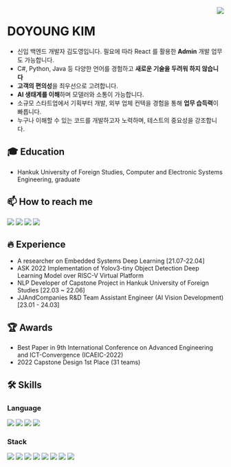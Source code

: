 <img align='right' src="https://hits.seeyoufarm.com/api/count/incr/badge.svg?url=https%3A%2F%2Fgithub.com%2Fjungms4536%2Fhit-counter&count_bg=%2379C83D&title_bg=%23555555&icon=&icon_color=%23E7E7E7">

# DOYOUNG KIM
- 신입 백엔드 개발자 김도영입니다. 필요에 따라 React 를 활용한 **Admin** 개발 업무도 가능합니다.
- C#, Python, Java 등 다양한 언어를 경험하고 **새로운 기술을 두려워 하지 않습니다**
- **고객의 편의성**을 최우선으로 고려합니다.
- **AI 생태계를 이해**하며 모델러와 소통이 가능합니다.
- 소규모 스타트업에서 기획부터 개발, 외부 업체 컨텍을 경험을 통해 **업무 습득력**이 빠릅니다.
- 누구나 이해할 수 있는 코드를 개발하고자 노력하며, 테스트의 중요성을 강조합니다.

## 🎓 Education
- Hankuk University of Foreign Studies, Computer and Electronic Systems Engineering, graduate

## 📫 How to reach me
<a href="mailto:jungms4536@gmail.com" target="_blank"><img src="https://img.shields.io/badge/Gmail-EA4335?style=flat-square&logo=Gmail&logoColor=white"/></a>
<a href="https://www.instagram.com/dododo_bird/" target="_blank"><img src="https://img.shields.io/badge/Instagram-E4405F?style=flat-square&logo=Instagram&logoColor=white"/></a>
<a href="https://developer-dodo.tistory.com/" target="_blank"><img src="https://img.shields.io/badge/Tistory-ff822c?style=flat-square&logo=Tistory&logoColor=white"/></a>
<a href="https://www.linkedin.com/in/%EB%8F%84%EC%98%81-%EA%B9%80-847461245/" target="_blank"><img src="https://img.shields.io/badge/LinkedIn-0A66C2?style=flat-square&logo=LinkedIn&logoColor=white"/></a>


## 🔥 Experience
- A researcher on Embedded Systems Deep Learning [21.07-22.04]
- ASK 2022 Implementation of Yolov3-tiny Object Detection Deep Learning Model over RISC-V Virtual Platform
- NLP Developer of Capstone Project in Hankuk University of Foreign Studies [22.03 ~ 22.06]
- JJAndCompanies R&D Team Assistant Engineer (AI Vision Development) [23.01 - 24.03]
 

## 🏆 Awards
- Best Paper in 9th International Conference on Advanced Engineering and ICT-Convergence (ICAEIC-2022)
- 2022 Capstone Design 1st Place (31 teams)

## 🛠 Skills
 <h3>Language</h3>    
 <div>
  <img src="https://img.shields.io/badge/Python-3776AB?style=flat-square&logo=Python&logoColor=white"/> 
  <img src="https://img.shields.io/badge/JavaScript-F7DF1E?style=flat-square&logo=JavaScripton&logoColor=white"/>
  <img src="https://img.shields.io/badge/Java-007396?style=flat-square&logo=Java&logoColor=white"/>
  <img src = "https://img.shields.io/badge/-C%23-000000?logo=Csharp&style=flat"/>
 </div>

 <h3>Stack</h3>
 <div>
  <img src="https://img.shields.io/badge/Spring-6DB33F?style=flat-square&logo=Spring&logoColor=white"/>
    <img src="https://img.shields.io/badge/Pytorch-EE4C2C?style=flat-square&logo=Pytorch&logoColor=white"/>
    <img src="https://img.shields.io/badge/TensorFlow-FF6F00?style=flat-square&logo=TensorFlow&logoColor=white"/>
    <img src="https://img.shields.io/badge/Git-F05032?style=flat-square&logo=Git&logoColor=white"/>
    <img src="https://img.shields.io/badge/Docker-2496ED?style=flat-square&logo=Docker&logoColor=white"/>
    <img src="https://img.shields.io/badge/Ubuntu-E95420?style=flat-square&logo=Ubuntu&logoColor=white"/>
    <img src="https://img.shields.io/badge/MySQL-4479A1?style=flat-square&logo=MySQL&logoColor=white"/>
    <img src="https://img.shields.io/badge/Raspberry Pi-A22846?style=flat-square&logo=RaspberryPi&logoColor=white"/>
 </div>
